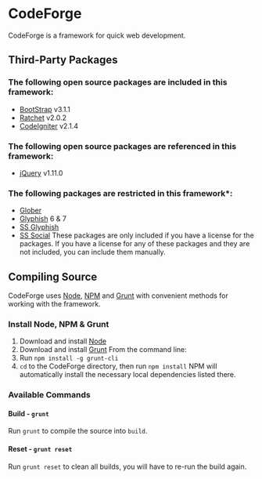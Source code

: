 # CodeForge
CodeForge is a framework for quick web development.

## Third-Party Packages

### The following open source packages are included in this framework:
- [BootStrap](https://github.com/twbs/bootstrap) v3.1.1
- [Ratchet](https://github.com/twbs/ratchet) v2.0.2
- [CodeIgniter](https://github.com/EllisLab/CodeIgniter) v2.1.4

### The following open source packages are referenced in this framework:
- [jQuery](https://github.com/jquery/jquery) v1.11.0

### The following packages are restricted in this framework*:
- [Glober](http://fontfabric.com/glober-free-font/)
- [Glyphish](http://www.glyphish.com) 6 & 7
- [SS Glyphish](http://symbolset.com/icons/glyphish)
- [SS Social](http://symbolset.com/icons/social-regular)
These packages are only included if you have a license for the packages.
If you have a license for any of these packages and they are not included, you can include them manually.

## Compiling Source
CodeForge uses [Node](http://nodejs.org), [NPM](https://www.npmjs.org) and [Grunt](http://gruntjs.com) with convenient methods for working with the framework.

### Install Node, NPM & Grunt
1. Download and install [Node](http://nodejs.org)
2. Download and install [Grunt](http://gruntjs.com)
From the command line:
3. Run `npm install -g grunt-cli`
4. `cd` to the CodeForge directory, then run `npm install`
NPM will automatically install the necessary local dependencies listed there.

### Available Commands

#### Build - `grunt`
Run `grunt` to compile the source into `build`.

#### Reset - `grunt reset`
Run `grunt reset` to clean all builds, you will have to re-run the build again.